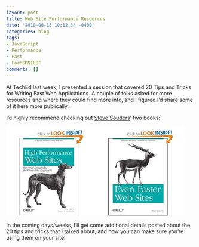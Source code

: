 ```yaml
---
layout: post
title: Web Site Performance Resources
date: '2010-06-15 10:12:34 -0400'
categories: blog
tags:
- JavaScript
- Performance
- Fast
- ForMSDNIEDC
comments: []
---
```


At TechEd last week, I presented a session that covered 20 Tips and Tricks for Writing Fast Web Applications. A couple of folks asked for more resources and where they could find more info, and I figured I’d share some of it here more publically.

I’d highly recommend checking out [Steve Souders](http://stevesouders.com/)’ two books:

[![HighPerf](/assets/HighPerf.jpg "HighPerf")](http://www.amazon.com/High-Performance-Web-Sites-Essential/dp/0596529309/ref=ntt_at_ep_dpi_1)[![EvenFaster](/assets/EvenFaster.jpg "EvenFaster")](http://www.amazon.com/Even-Faster-Web-Sites-Performance/dp/0596522304/ref=ntt_at_ep_dpi_2)

   In the coming days/weeks, I’ll get some additional details posted about the 20 tips and tricks that I talked about, and how you can make sure you’re using them on your site!  